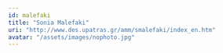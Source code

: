 ```yaml
---
id: malefaki
title: "Sonia Malefaki"
uri: "http://www.des.upatras.gr/amm/smalefaki/index_en.htm"
avatar: "/assets/images/nophoto.jpg"
---
```

